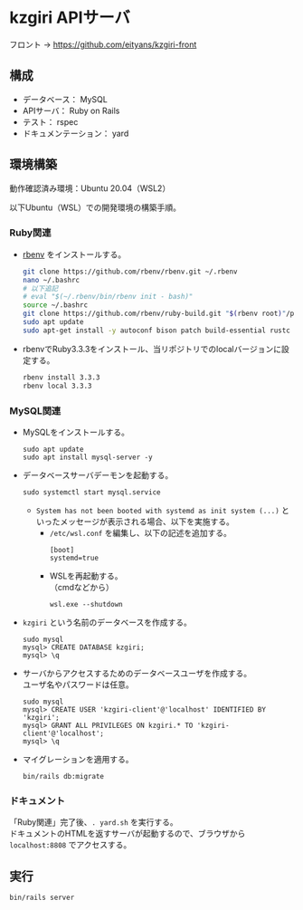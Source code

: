 # kzgiri APIサーバ

フロント → <https://github.com/eityans/kzgiri-front>

## 構成

- データベース： MySQL
- APIサーバ： Ruby on Rails
- テスト： rspec
- ドキュメンテーション： yard

## 環境構築

動作確認済み環境：Ubuntu 20.04（WSL2）

以下Ubuntu（WSL）での開発環境の構築手順。

### Ruby関連

- [rbenv](https://github.com/rbenv/rbenv) をインストールする。  
  ```sh
  git clone https://github.com/rbenv/rbenv.git ~/.rbenv
  nano ~/.bashrc
  # 以下追記
  # eval "$(~/.rbenv/bin/rbenv init - bash)"
  source ~/.bashrc
  git clone https://github.com/rbenv/ruby-build.git "$(rbenv root)"/plugins/ruby-build
  sudo apt update
  sudo apt-get install -y autoconf bison patch build-essential rustc libssl-dev libyaml-dev libreadline6-dev zlib1g-dev libgmp-dev libncurses5-dev libffi-dev libgdbm6 libgdbm-dev libdb-dev uuid-dev
  ```

- rbenvでRuby3.3.3をインストール、当リポジトリでのlocalバージョンに設定する。  
  ```sh
  rbenv install 3.3.3
  rbenv local 3.3.3
  ```

### MySQL関連

- MySQLをインストールする。  
  ```
  sudo apt update
  sudo apt install mysql-server -y
  ```

- データベースサーバデーモンを起動する。  
  ```
  sudo systemctl start mysql.service
  ```

  - `System has not been booted with systemd as init system (...)` といったメッセージが表示される場合、以下を実施する。  
    - `/etc/wsl.conf` を編集し、以下の記述を追加する。  
      ```
      [boot]
      systemd=true
      ```
    - WSLを再起動する。  
      （cmdなどから）  
      ```
      wsl.exe --shutdown
      ```

- `kzgiri` という名前のデータベースを作成する。  
  ```
  sudo mysql
  mysql> CREATE DATABASE kzgiri;
  mysql> \q
  ```

- サーバからアクセスするためのデータベースユーザを作成する。  
  ユーザ名やパスワードは任意。
  ```
  sudo mysql
  mysql> CREATE USER 'kzgiri-client'@'localhost' IDENTIFIED BY 'kzgiri';
  mysql> GRANT ALL PRIVILEGES ON kzgiri.* TO 'kzgiri-client'@'localhost';
  mysql> \q
  ```

- マイグレーションを適用する。  
  ```
  bin/rails db:migrate
  ```

### ドキュメント

「Ruby関連」完了後、`. yard.sh` を実行する。  
ドキュメントのHTMLを返すサーバが起動するので、ブラウザから `localhost:8808` でアクセスする。

## 実行

```
bin/rails server
```
